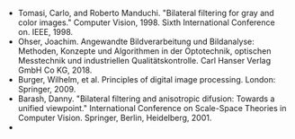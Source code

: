 * Tomasi, Carlo, and Roberto Manduchi. "Bilateral filtering for gray and color images." Computer Vision, 1998. Sixth International Conference on. IEEE, 1998.
* Ohser, Joachim. Angewandte Bildverarbeitung und Bildanalyse: Methoden, Konzepte und Algorithmen in der Optotechnik, optischen Messtechnik und industriellen Qualitätskontrolle. Carl Hanser Verlag GmbH Co KG, 2018.
* Burger, Wilhelm, et al. Principles of digital image processing. London: Springer, 2009.
* Barash, Danny. "Bilateral filtering and anisotropic difusion: Towards a unified viewpoint." International Conference on Scale-Space Theories in Computer Vision. Springer, Berlin, Heidelberg, 2001.
*
